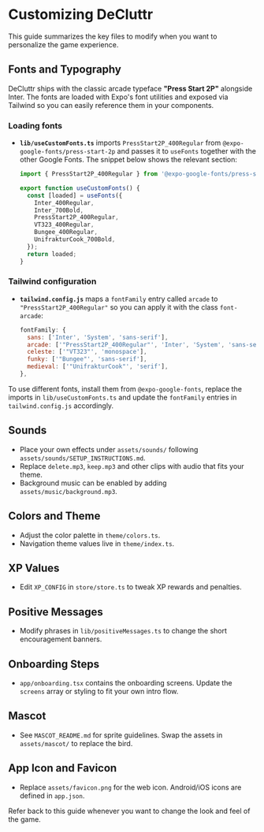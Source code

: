 # Customizing DeCluttr

This guide summarizes the key files to modify when you want to personalize the game experience.

## Fonts and Typography

DeCluttr ships with the classic arcade typeface **"Press Start 2P"** alongside Inter.
The fonts are loaded with Expo's font utilities and exposed via Tailwind so you can
easily reference them in your components.

### Loading fonts

- **`lib/useCustomFonts.ts`** imports `PressStart2P_400Regular` from
  `@expo-google-fonts/press-start-2p` and passes it to `useFonts` together with the
  other Google Fonts. The snippet below shows the relevant section:

  ```ts
  import { PressStart2P_400Regular } from '@expo-google-fonts/press-start-2p';

  export function useCustomFonts() {
    const [loaded] = useFonts({
      Inter_400Regular,
      Inter_700Bold,
      PressStart2P_400Regular,
      VT323_400Regular,
      Bungee_400Regular,
      UnifrakturCook_700Bold,
    });
    return loaded;
  }
  ```

### Tailwind configuration

- **`tailwind.config.js`** maps a `fontFamily` entry called `arcade` to
  `"PressStart2P_400Regular"` so you can apply it with the class `font-arcade`:

  ```js
  fontFamily: {
    sans: ['Inter', 'System', 'sans-serif'],
    arcade: ['"PressStart2P_400Regular"', 'Inter', 'System', 'sans-serif'],
    celeste: ['"VT323"', 'monospace'],
    funky: ['"Bungee"', 'sans-serif'],
    medieval: ['"UnifrakturCook"', 'serif'],
  },
  ```

To use different fonts, install them from `@expo-google-fonts`, replace the imports
in `lib/useCustomFonts.ts` and update the `fontFamily` entries in
`tailwind.config.js` accordingly.

## Sounds
- Place your own effects under `assets/sounds/` following `assets/sounds/SETUP_INSTRUCTIONS.md`.
- Replace `delete.mp3`, `keep.mp3` and other clips with audio that fits your theme.
- Background music can be enabled by adding `assets/music/background.mp3`.

## Colors and Theme
- Adjust the color palette in `theme/colors.ts`.
- Navigation theme values live in `theme/index.ts`.

## XP Values
- Edit `XP_CONFIG` in `store/store.ts` to tweak XP rewards and penalties.

## Positive Messages
- Modify phrases in `lib/positiveMessages.ts` to change the short encouragement banners.

## Onboarding Steps
- `app/onboarding.tsx` contains the onboarding screens. Update the `screens` array or styling to fit your own intro flow.

## Mascot
- See `MASCOT_README.md` for sprite guidelines. Swap the assets in `assets/mascot/` to replace the bird.

## App Icon and Favicon
- Replace `assets/favicon.png` for the web icon. Android/iOS icons are defined in `app.json`.

Refer back to this guide whenever you want to change the look and feel of the game.
